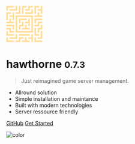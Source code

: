 ![logo][image-1]

# hawthorne <small>0.7.3</small>

> Just reimagined game server management.

* Allround solution
* Simple installation and maintance
* Built with modern technologies
* Server ressource friendly

[GitHub][1]
[Get Started][2]

![color][image-2]

[1]:	https://github.com/laevis/hawthorne/
[2]:	getting-started#getting-started-with-hawthorne

[image-1]:	images/logo.svg
[image-2]:	#1F262D

